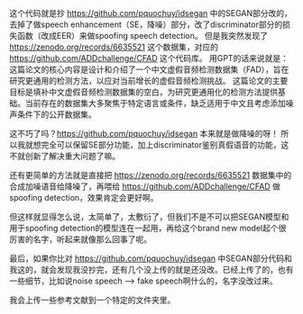 这个代码就是抄 https://github.com/pquochuy/idsegan 中的SEGAN部分改的，去掉了做speech enhancement（SE，降噪）部分，改了discriminator部分的损失函数（改成EER）来做spoofing speech detection。
但是我突然发现了 https://zenodo.org/records/6635521 这个数据集，对应的 https://github.com/ADDchallenge/CFAD 这个代码库。
用GPT的话来说就是：这篇论文的核心内容是设计和介绍了一个中文虚假音频检测数据集（FAD），旨在研究更通用的检测方法，以应对当前增长的虚假音频检测挑战。
这篇论文的主要目标是填补中文虚假音频检测数据集的空白，为研究更通用化的检测方法提供基础。当前存在的数据集大多聚焦于特定语言或条件，缺乏适用于中文且考虑添加噪声条件下的公开数据集。

这不巧了吗？https://github.com/pquochuy/idsegan 本来就是做降噪的呀！
所以我就想完全可以保留SE部分功能，加上discriminator鉴别真假语音的功能，这不就创新了解决重大问题了嘛。

还有更简单的方法就是直接把 https://zenodo.org/records/6635521 数据集中的合成加噪语音给降噪了，再喂给 https://github.com/ADDchallenge/CFAD 做spoofing detection，效果肯定会更好啊。

但这样就显得怎么说，太简单了，太敷衍了，但我们不是不可以把SEGAN模型和用于spoofing detection的模型连在一起用，再给这个brand new model起个很厉害的名字，听起来就像那么回事了呢。

最后，如果你比对 https://github.com/pquochuy/idsegan 中SEGAN部分代码和我这的，就会发现我没抄完，还有几个没上传的就是还没改。已经上传了的，也有一些细节，比如说noise speech --> fake speech啊什么的，名字没改过来。

我会上传一些参考文献到一个特定的文件夹里。
